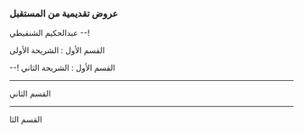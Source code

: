 ### عروض تقديمية من المستقبل
 عبدالحكيم الشنقيطي
--!



القسم الأول : الشريحة الأولى

--!
القسم الأول : الشريحة الثاني

---
القسم الثاني

---
القسم الثا
  
<!--stackedit_data:
eyJoaXN0b3J5IjpbLTE2ODA3MTg4NF19
-->